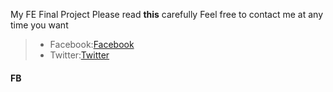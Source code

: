 My FE Final Project
Please read **this** carefully
Feel free to contact me at any time you want
> - Facebook:[Facebook](http://facebook.com/phugodness) 
> - Twitter:[Twitter](http://twitter.com/phugodness)
#### <i class='icon-settings'></i>FB
